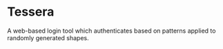 Tessera
=======

A web-based login tool which authenticates based on patterns applied to randomly generated shapes.